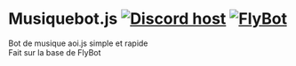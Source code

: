 # Musiquebot.js [![Discord host](https://img.shields.io/badge/Discord-host-7289da.svg)](https://discord.gg/BkFy3NDNjq) [![FlyBot](https://img.shields.io/badge/Original-Bot-ff69b4)](https://flybot-gg.glitch.me/)
Bot de musique aoi.js simple et rapide</br>
Fait sur la base de FlyBot
